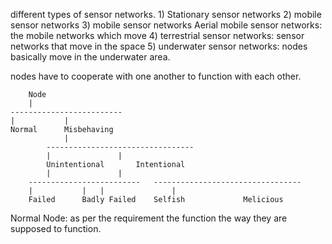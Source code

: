 different types of sensor networks. 
	1) Stationary sensor networks 
	2) mobile sensor networks
	3) mobile sensor networks
		Aerial mobile sensor networks: the mobile networks which move
	4) terrestrial sensor networks: sensor networks that move in the space
	5) underwater sensor networks: nodes basically move in the underwater area.

nodes have to cooperate with one another to function with each other.

		Node 
		|
	-------------------------
	|			|
	Normal 		Misbehaving
				|
			---------------------------------
			| 				|
			Unintentional 		Intentional
			|				|
		-------------------------	---------------------------------
		|			|	|				|
		Failed 		Badly Failed 	Selfish 			Melicious


Normal Node: as per the requirement the function the way they are supposed to function.
